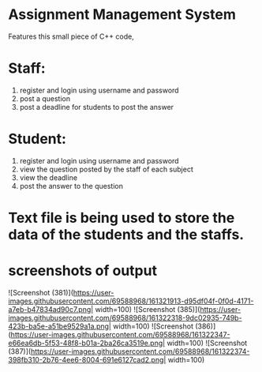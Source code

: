 # Assignment Management System

Features this small piece of C++ code,

# Staff:
1. register and login using username and password
2. post a question
3. post a deadline for students to post the answer

# Student:
1. register and login using username and password
2. view the question posted by the staff of each subject
3. view the deadline
4. post the answer to the question

# Text file is being used to store the data of the students and the staffs.

# screenshots of output

![Screenshot (381)](https://user-images.githubusercontent.com/69588968/161321913-d95df04f-0f0d-4171-a7eb-b47834ad90c7.png| width=100)
![Screenshot (385)](https://user-images.githubusercontent.com/69588968/161322318-9dc02935-749b-423b-ba5e-a51be9529a1a.png| width=100)
![Screenshot (386)](https://user-images.githubusercontent.com/69588968/161322347-e66ea6db-5f53-48f8-b01a-2ba26ca3519e.png| width=100)
![Screenshot (387)](https://user-images.githubusercontent.com/69588968/161322374-398fb310-2b76-4ee6-8004-691e6127cad2.png| width=100)
